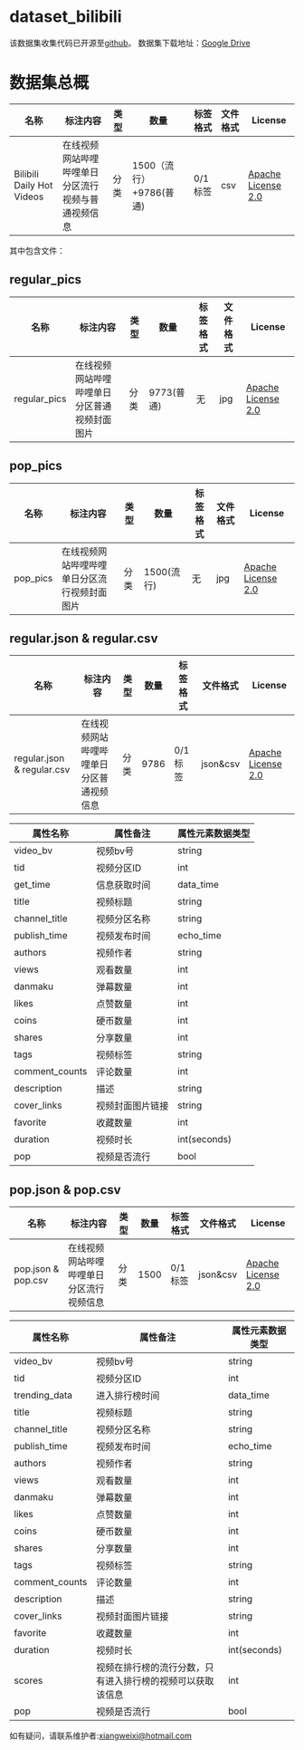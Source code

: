 # dataset_bilibili

该数据集收集代码已开源至[github](https://github.com/zhaisc2001/dataset_bilibili)。
数据集下载地址：[Google Drive](https://drive.google.com/drive/folders/1hGFAxqrJJXO9tmn43b_gDJQCoKTi_UNA?usp=sharing)

# 数据集总概
| 名称 | 标注内容 | 类型 | 数量 | 标签格式 | 文件格式 | License |
| - | - | - | - |  - | - | - |
| Bilibili Daily Hot Videos | 在线视频网站哔哩哔哩单日分区流行视频与普通视频信息 | 分类 | 1500（流行）+9786(普通) | 0/1标签  | csv | [Apache License 2.0](https://www.apache.org/licenses/LICENSE-2.0) |

其中包含文件：
## regular_pics
| 名称 | 标注内容 | 类型 | 数量 | 标签格式 | 文件格式 | License |
| - | - | - | - |  - | - | - |
| regular_pics | 在线视频网站哔哩哔哩单日分区普通视频封面图片 | 分类 | 9773(普通) | 无  | jpg | [Apache License 2.0](https://www.apache.org/licenses/LICENSE-2.0) |
## pop_pics
| 名称 | 标注内容 | 类型 | 数量 | 标签格式 | 文件格式 | License |
| - | - | - | - |  - | - | - |
| pop_pics | 在线视频网站哔哩哔哩单日分区流行视频封面图片 | 分类 | 1500(流行) | 无  | jpg | [Apache License 2.0](https://www.apache.org/licenses/LICENSE-2.0) |
## regular.json & regular.csv
| 名称 | 标注内容 | 类型 | 数量 | 标签格式 | 文件格式 | License |
| - | - | - | - |  - | - | - |
| regular.json & regular.csv | 在线视频网站哔哩哔哩单日分区普通视频信息 | 分类 | 9786 | 0/1标签 | json&csv | [Apache License 2.0](https://www.apache.org/licenses/LICENSE-2.0)

| 属性名称 | 属性备注 | 属性元素数据类型 |
| - | - | - |
| video_bv | 视频bv号 | string |
|tid| 视频分区ID | int |
|get_time| 信息获取时间 | data_time |
|title| 视频标题 | string |
|channel_title | 视频分区名称 | string |
|publish_time| 视频发布时间 | echo_time  |
|authors| 视频作者 | string |
|views| 观看数量 | int |
|danmaku| 弹幕数量 | int|
|likes| 点赞数量 | int|
|coins| 硬币数量 | int|
|shares| 分享数量 | int|
|tags| 视频标签 | string |
|comment_counts| 评论数量 | int|
|description| 描述 | string|
|cover_links| 视频封面图片链接 | string|
|favorite| 收藏数量 | int|
|duration| 视频时长 | int(seconds)|
|pop| 视频是否流行 | bool |
## pop.json & pop.csv
| 名称 | 标注内容 | 类型 | 数量 | 标签格式 | 文件格式 | License |
| - | - | - | - |  - | - | - |
| pop.json & pop.csv | 在线视频网站哔哩哔哩单日分区流行视频信息 | 分类 | 1500 | 0/1标签 | json&csv | [Apache License 2.0](https://www.apache.org/licenses/LICENSE-2.0)

| 属性名称 | 属性备注 | 属性元素数据类型 |
| - | - | - |
| video_bv | 视频bv号 | string |
|tid| 视频分区ID | int |
|trending_data| 进入排行榜时间 | data_time |
|title| 视频标题 | string |
|channel_title | 视频分区名称 | string |
|publish_time| 视频发布时间 | echo_time  |
|authors| 视频作者 | string |
|views| 观看数量 | int |
|danmaku| 弹幕数量 | int|
|likes| 点赞数量 | int|
|coins| 硬币数量 | int|
|shares| 分享数量 | int|
|tags| 视频标签 | string |
|comment_counts| 评论数量 | int|
|description| 描述 | string|
|cover_links| 视频封面图片链接 | string|
|favorite| 收藏数量 | int|
|duration| 视频时长 | int(seconds)|
|scores| 视频在排行榜的流行分数，只有进入排行榜的视频可以获取该信息 | int|
|pop| 视频是否流行 | bool |

如有疑问，请联系维护者:xiangweixi@hotmail.com
